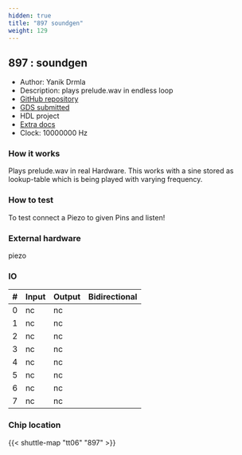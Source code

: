 ```yaml
---
hidden: true
title: "897 soundgen"
weight: 129
---
```


## 897 : soundgen

* Author: Yanik Drmla
* Description: plays prelude.wav in endless loop
* [GitHub repository](https://github.com/dyanik9/jku-tt06-soundgen)
* [GDS submitted](https://github.com/dyanik9/jku-tt06-soundgen/actions/runs/8629346943)
* HDL project
* [Extra docs]()
* Clock: 10000000 Hz

<!---

This file is used to generate your project datasheet. Please fill in the information below and delete any unused
sections.

You can also include images in this folder and reference them in the markdown. Each image must be less than
512 kb in size, and the combined size of all images must be less than 1 MB.
-->


### How it works

Plays prelude.wav in real Hardware. This works with a sine stored as lookup-table which is being played with varying frequency.

### How to test

To test connect a Piezo to given Pins and listen!

### External hardware

piezo


### IO

| #             | Input    | Output   | Bidirectional   |
| ------------- | -------- | -------- | --------------- |
| 0 | nc  | nc  |      |
| 1 | nc  | nc  |      |
| 2 | nc  | nc  |      |
| 3 | nc  | nc  |      |
| 4 | nc  | nc  |      |
| 5 | nc  | nc  |      |
| 6 | nc  | nc  |      |
| 7 | nc  | nc  |      |


### Chip location

{{< shuttle-map "tt06" "897" >}}
